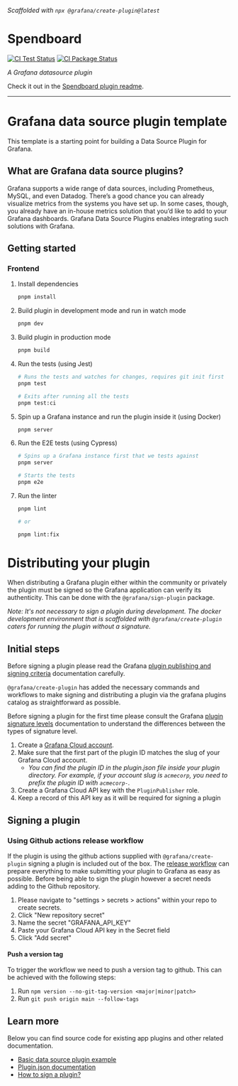 _Scaffolded with `npx @grafana/create-plugin@latest`_

# Spendboard

[![CI Test Status](https://github.com/mebble/spendboard/workflows/Test/badge.svg)](https://github.com/mebble/spendboard/actions/workflows/test.yml)
[![CI Package Status](https://github.com/mebble/spendboard/workflows/Package%20and%20validate/badge.svg)](https://github.com/mebble/spendboard/actions/workflows/package.yml)

_A Grafana datasource plugin_

Check it out in the [Spendboard plugin readme](./src/README.md).

---

# Grafana data source plugin template

This template is a starting point for building a Data Source Plugin for Grafana.

## What are Grafana data source plugins?

Grafana supports a wide range of data sources, including Prometheus, MySQL, and even Datadog. There’s a good chance you can already visualize metrics from the systems you have set up. In some cases, though, you already have an in-house metrics solution that you’d like to add to your Grafana dashboards. Grafana Data Source Plugins enables integrating such solutions with Grafana.

## Getting started


### Frontend

1. Install dependencies

   ```bash
   pnpm install
   ```

2. Build plugin in development mode and run in watch mode

   ```bash
   pnpm dev
   ```

3. Build plugin in production mode

   ```bash
   pnpm build
   ```

4. Run the tests (using Jest)

   ```bash
   # Runs the tests and watches for changes, requires git init first
   pnpm test

   # Exits after running all the tests
   pnpm test:ci
   ```

5. Spin up a Grafana instance and run the plugin inside it (using Docker)

   ```bash
   pnpm server
   ```

6. Run the E2E tests (using Cypress)

   ```bash
   # Spins up a Grafana instance first that we tests against
   pnpm server

   # Starts the tests
   pnpm e2e
   ```

7. Run the linter

   ```bash
   pnpm lint

   # or

   pnpm lint:fix
   ```


# Distributing your plugin

When distributing a Grafana plugin either within the community or privately the plugin must be signed so the Grafana application can verify its authenticity. This can be done with the `@grafana/sign-plugin` package.

_Note: It's not necessary to sign a plugin during development. The docker development environment that is scaffolded with `@grafana/create-plugin` caters for running the plugin without a signature._

## Initial steps

Before signing a plugin please read the Grafana [plugin publishing and signing criteria](https://grafana.com/docs/grafana/latest/developers/plugins/publishing-and-signing-criteria/) documentation carefully.

`@grafana/create-plugin` has added the necessary commands and workflows to make signing and distributing a plugin via the grafana plugins catalog as straightforward as possible.

Before signing a plugin for the first time please consult the Grafana [plugin signature levels](https://grafana.com/docs/grafana/latest/developers/plugins/sign-a-plugin/#plugin-signature-levels) documentation to understand the differences between the types of signature level.

1. Create a [Grafana Cloud account](https://grafana.com/signup).
2. Make sure that the first part of the plugin ID matches the slug of your Grafana Cloud account.
   - _You can find the plugin ID in the plugin.json file inside your plugin directory. For example, if your account slug is `acmecorp`, you need to prefix the plugin ID with `acmecorp-`._
3. Create a Grafana Cloud API key with the `PluginPublisher` role.
4. Keep a record of this API key as it will be required for signing a plugin

## Signing a plugin

### Using Github actions release workflow

If the plugin is using the github actions supplied with `@grafana/create-plugin` signing a plugin is included out of the box. The [release workflow](./.github/workflows/release.yml) can prepare everything to make submitting your plugin to Grafana as easy as possible. Before being able to sign the plugin however a secret needs adding to the Github repository.

1. Please navigate to "settings > secrets > actions" within your repo to create secrets.
2. Click "New repository secret"
3. Name the secret "GRAFANA_API_KEY"
4. Paste your Grafana Cloud API key in the Secret field
5. Click "Add secret"

#### Push a version tag

To trigger the workflow we need to push a version tag to github. This can be achieved with the following steps:

1. Run `npm version --no-git-tag-version <major|minor|patch>`
2. Run `git push origin main --follow-tags`


## Learn more

Below you can find source code for existing app plugins and other related documentation.

- [Basic data source plugin example](https://github.com/grafana/grafana-plugin-examples/tree/master/examples/datasource-basic#readme)
- [Plugin.json documentation](https://grafana.com/docs/grafana/latest/developers/plugins/metadata/)
- [How to sign a plugin?](https://grafana.com/docs/grafana/latest/developers/plugins/sign-a-plugin/)
